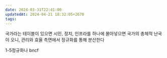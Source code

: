 ```yaml
---
date: 2024-03-31T22:41:00
updatedAt: 2024-04-21 18:32:05+2670
tags: 
---
```

국가라는 테이블이 있으면 시민, 정치, 인프라를 하나에 몰아넣으면 국가의 총체적 난국이 오니, 관리와 효율 측면에서 정규화를 통해 분산한다

1-5정규화나
bncf